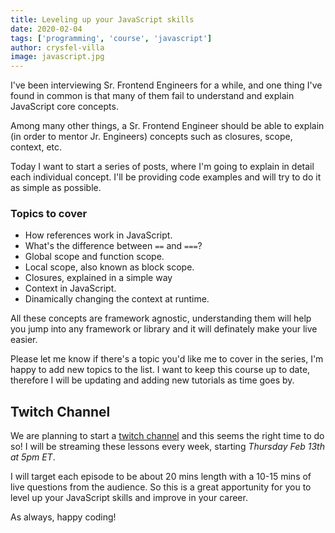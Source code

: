 ```yaml
---
title: Leveling up your JavaScript skills
date: 2020-02-04
tags: ['programming', 'course', 'javascript']
author: crysfel-villa
image: javascript.jpg
---
```

I've been interviewing Sr. Frontend Engineers for a while, and one thing I've found in common is that many of them fail to understand and explain JavaScript core concepts.

Among many other things, a Sr. Frontend Engineer should be able to explain (in order to mentor Jr. Engineers) concepts such as closures, scope, context, etc. 

Today I want to start a series of posts, where I'm going to explain in detail each individual concept. I'll be providing code examples and will try to do it as simple as possible.

### Topics to cover

- How references work in JavaScript.
- What's the difference between `==` and `===`?
- Global scope and function scope.
- Local scope, also known as block scope.
- Closures, explained in a simple way
- Context in JavaScript.
- Dinamically changing the context at runtime.

All these concepts are framework agnostic, understanding them will help you jump into any framework or library and it will definately make your live easier.

Please let me know if there's a topic you'd like me to cover in the series, I'm happy to add new topics to the list. I want to keep this course up to date, therefore I will be updating and adding new tutorials as time goes by.

## Twitch Channel
We are planning to start a [twitch channel]( https://www.twitch.tv/codingcoach/) and this seems the right time to do so! I will be streaming these lessons every week, starting *Thursday Feb 13th at 5pm ET*.

I will target each episode to be about 20 mins length with a 10-15 mins of live questions from the audience. So this is a great apportunity for you to level up your JavaScript skills and improve in your career.

As always, happy coding!